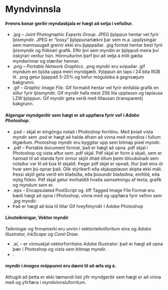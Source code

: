 # Myndvinnsla

#### Þrenns konar gerðir myndaskjala er hægt að setja í vefsíður.

* .jpg – _Joint Photographic Experts Group_. JPEG þjöppun hentar vel fyrir ljósmyndir. JPEG er “lossy” þjöppunartækni þar sem m.a. upplýsingar sem mannsaugað greinir ekki eru þjappaðar. .jpg format hentar best fyrir ljósmyndir og flóknari grafík. Eftir því sem myndin er þjöppuð meira því óskýrari verður hún. Hönnuðurinn þarf því að velja á milli gæða myndarinnar og stærðar hennar.
* .png – _Portable Network Graphics_. .png myndir eru svipaðar .gif myndum en bjóða uppá meiri myndgæði. Þjöppun án taps í 24 bita RGB lit. .png getur þjappað 5-25% og hefur möguleika á gagnsæjum bakgrunni.
* .gif – _Graphic Image File_. Gif formatið hentar vel fyrir einfalda grafík en síður fyrir ljósmyndir. Gif myndir hafa mest 256 lita upplausn og taplausa LZW þjöppun. Gif myndir geta verið með litlausan (transparent) bakgrunn. 

#### Algengar myndgerðir sem hægt er að uppfæra fyrir vef í _Adobe Photoshop_.

* .psd – skjal er eingöngu notað í Photoshop forritinu. Með þvíað vista myndir sem .psd er hægt að halda áfram að vinna með myndina í fullum litgæðum. Photoshop myndir eru byggðar upp sem bitmap pixel myndir. 
* .pdf – Portable document format, það er hægt að opna .pdf skjal í Photoshop og vista aftur sem .pdf skjal. Pdf skjal er form á skjali, sem er hannað til að standa fyrir önnur skjöl óháð öllum þeim tölvubúnaði sem notaður var til að búa til skjalið. Þegar pdf skjal er opnað, lítur það eins út hvar sem þú opnar það. Ólík stýrikerfi eða skjáupplausn skipta ekki máli. Þessi skjöl geta verið ein blaðsíða, eða þúsundir blaðsíðna, einföld, eða mjög flókin. Pdf skjal getur innihaldið hvaða samsetningu af texta, grafík og myndum sem er. 
* .eps – Encapsulated PostScript og .tiff Tagged Image File Format eru bæði hægt að opna í Photoshop, vinna með og uppfæra fyrir vefinn sem .jpg myndir.
* Það er hægt að búa til litlar Gif hreyfimyndir í Adobe Photoshop



#### Línuteikningar, Vektor myndir

Teikningar og firmamerki eru unnin í vektorteikniforitum eins og _Adobe Illustrator, InkScape og Corel Draw_.

* .ai,  – er vinnuskjal vektorforritsins Adobe Illustrator. það er hægt að opna þær í Photoshop og vista sem bitmap myndir.
* .

#### myndir  í _images_ möppunni eru dæmi til að æfa sig á.

Athugið að þetta er ekki tæmandi listi yfir myndgerðir sem hægt er að vinna með og yfirfæra í myndvinnsluforritum.
